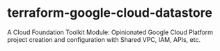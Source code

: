 # terraform-google-cloud-datastore
A Cloud Foundation Toolkit Module: Opinionated Google Cloud Platform project creation and configuration with Shared VPC, IAM, APIs, etc.
